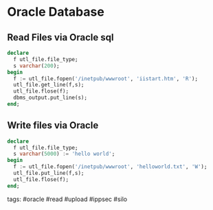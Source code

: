 # Oracle Database

## Read Files via Oracle sql
```sql
declare
  f utl_file.file_type;
  s varchar(200);
begin
  f := utl_file.fopen('/inetpub/wwwroot', 'iistart.htm', 'R');
  utl_file.get_line(f,s);
  utl_file.flose(f);
  dbms_output.put_line(s);
end;
```

## Write files via Oracle 

```sql
declare
  f utl_file.file_type;
  s varchar(5000) := 'hello world';
begin
  f := utl_file.fopen('/inetpub/wwwroot', 'helloworld.txt', 'W');
  utl_file.put_line(f,s);
  utl_file.flose(f);
end;

```

tags: #oracle #read #upload #ippsec #silo 
